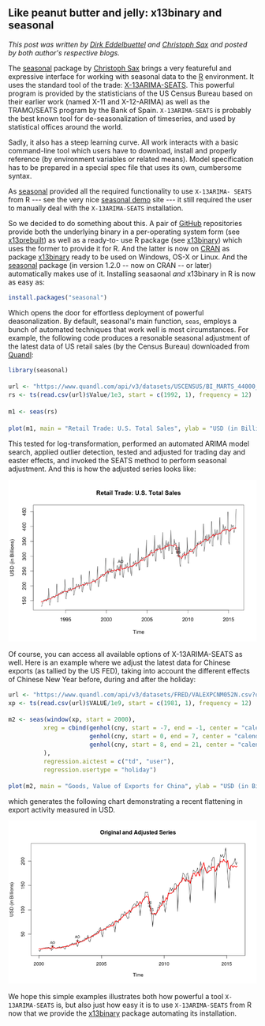 
## Like peanut butter and jelly: x13binary and seasonal

_This post was written by [Dirk Eddelbuettel](http://dirk.eddelbuettel.com) and [Christoph Sax](http://www.christophsax.com/)
and posted by both author's respective blogs._

The [seasonal](https://cloud.r-project.org/package=seasonal) package by [Christoph Sax](http://www.christophsax.com/)
brings a very featureful and expressive interface for working with seasonal data to the [R](http://www.r-project.org)
environment. It uses the standard tool of the trade: [X-13ARIMA-SEATS](https://www.census.gov/srd/www/x13as/). This
powerful program is provided by the statisticians of the US Census Bureau based on their earlier work (named X-11 and
X-12-ARIMA) as well as the TRAMO/SEATS program by the Bank of Spain. `X-13ARIMA-SEATS` is probably the best known tool
for de-seasonalization of timeseries, and used by statistical offices around the world.

Sadly, it also has a steep learning curve. All work interacts with a basic command-line tool which users have to
download, install and properly reference (by environment variables or related means). Model specification has to be
prepared in a special spec file that uses its own, cumbersome syntax.

As [seasonal](https://cloud.r-project.org/package=seasonal) provided all the required functionality to use  `X-13ARIMA-
SEATS` from R --- see the very nice [seasonal demo](http://www.seasonal.website) site --- it still required the user to
manually deal with the `X-13ARIMA-SEATS` installation.

So we decided to do something about this. A pair of [GitHub](http://github.com) repositories provide both the underlying
binary in a per-operating system form (see [x13prebuilt](https://github.com/x13org/x13prebuilt)) as well as a ready-to-
use R package (see [x13binary](https://github.com/x13org/x13binary)) which uses the former to provide it for R.  And the
latter is now on [CRAN](http://cran.r-project.org) as package [x13binary](https://cloud.r-project.org/package=x13binary)
ready to be used on Windows, OS-X or Linux. And the [seasonal](https://cloud.r-project.org/package=seasonal) package (in
version 1.2.0 -- now on CRAN -- or later) automatically makes use of it. Installing seasaonal _and_ x13binary in R is
now as easy as:


```r
install.packages("seasonal")

```

Which opens the door for effortless deployment of powerful deasonalization. By default, seasonal's main function,
`seas`, employs a bunch of automated techniques that work well is most circumstances. For example, the following code
produces a resonable seasonal adjustment of the latest data of US retail sales (by the Census Bureau) downloaded from
[Quandl](http://www.quandl.com):

```r
library(seasonal) 

url <- "https://www.quandl.com/api/v3/datasets/USCENSUS/BI_MARTS_44000_SM.csv?order=asc"
rs <- ts(read.csv(url)$Value/1e3, start = c(1992, 1), frequency = 12)

m1 <- seas(rs)

plot(m1, main = "Retail Trade: U.S. Total Sales", ylab = "USD (in Billions)")

```

This tested for log-transformation, performed an automated ARIMA model search, applied outlier detection, tested and
adjusted for trading day and easter effects, and invoked the SEATS method to perform seasonal adjustment. And this is
how the adjusted series looks like:

![US Retail Sales, seasonally adjusted](images/USRetailSales.png)

Of course, you can access all available options of X-13ARIMA-SEATS as well. Here is an example where we adjust the
latest data for Chinese exports (as tallied by the US FED), taking into account the different effects of Chinese New
Year before, during and after the holiday:


```r
url <- "https://www.quandl.com/api/v3/datasets/FRED/VALEXPCNM052N.csv?order=asc"
xp <- ts(read.csv(url)$VALUE/1e9, start = c(1981, 1), frequency = 12)

m2 <- seas(window(xp, start = 2000),
          xreg = cbind(genhol(cny, start = -7, end = -1, center = "calendar"), 
                       genhol(cny, start = 0, end = 7, center = "calendar"), 
                       genhol(cny, start = 8, end = 21, center = "calendar")
          ),
          regression.aictest = c("td", "user"),
          regression.usertype = "holiday")

plot(m2, main = "Goods, Value of Exports for China", ylab = "USD (in Billions)")
```

which generates the following chart demonstrating a recent flattening in export activity measured in USD.

![Chinese Exports, seasonally adjusted](images/ChineseExports.png)

We hope this simple examples illustrates both how powerful a tool `X-13ARIMA-SEATS` is, but also just how easy it is to
use `X-13ARIMA-SEATS` from R now that we provide the [x13binary](https://github.com/x13org/x13binary) package automating
its installation.
